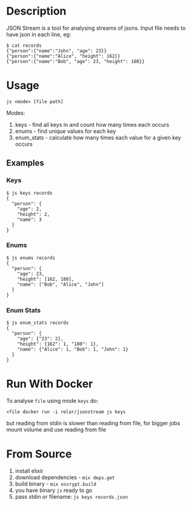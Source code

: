# Description

JSON Stream is a tool for analysing streams of jsons. Input file needs to have json in each line, eg:

```
$ cat records
{"person":{"name":"John", "age": 23}}
{"person":{"name":"Alice", "height": 162}}
{"person":{"name":"Bob", "age": 23, "height": 180}}
```

# Usage

`js <mode> [file path]`

Modes:

1. keys - find all keys in and count how many times each occurs
1. enums - find unique values for each key
1. enum_stats - calculate how many times each value for a given key occurs


## Examples

### Keys

```
$ js keys records
{
  "person": {
    "age": 2,
    "height": 2,
    "name": 3
  }
}
```

### Enums
```
$ js enums records
{
  "person": {
    "age": 23,
    "height": [162, 180],
    "name": ["Bob", "Alice", "John"]
  }
}
```

### Enum Stats

```
$ js enum_stats records
{
  "person": {
    "age": {"23": 2},
    "height": {162": 1, "180": 1},
    "name": {"Alice": 1, "Bob": 1, "John": 1}
  }
}
```

# Run With Docker

To analyse `file` using mode `keys` do:

```
<file docker run -i relar/jsonstream js keys
```

but reading from stdin is slower than reading from file, for bigger jobs mount volume and use reading from file

# From Source

1. install elixir
1. download dependencies - `mix deps.get`
1. build binary - `mix escrypt.build`
1. you have binary `js` ready to go
1. pass stdin or filename: `js keys records.json`
